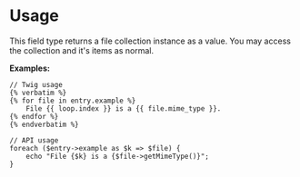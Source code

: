 # Usage

This field type returns a file collection instance as a value. You may access the collection and it's items as normal.

**Examples:**

    // Twig usage
    {% verbatim %}
    {% for file in entry.example %}
        File {{ loop.index }} is a {{ file.mime_type }}.
    {% endfor %}
    {% endverbatim %}
    
    // API usage
    foreach ($entry->example as $k => $file) {
        echo "File {$k} is a {$file->getMimeType()}";
    }
